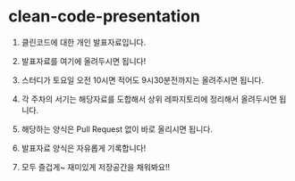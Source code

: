 # clean-code-presentation

1. 클린코드에 대한 개인 발표자료입니다.

2. 발표자료를 여기에 올려두시면 됩니다!

3. 스터디가 토요일 오전 10시면 적어도 9시30분전까지는 올려주시면 됩니다.

4. 각 주차의 서기는 해당자료를 도합해서 상위 레파지토리에 정리해서 올려두시면 됩니다.

5. 해당하는 양식은 Pull Request 없이 바로 올리시면 됩니다.

6. 발표자료 양식은 자유롭게 기록합니다!

7. 모두 즐겁게~ 재미있게 저장공간을 채워봐요!!
